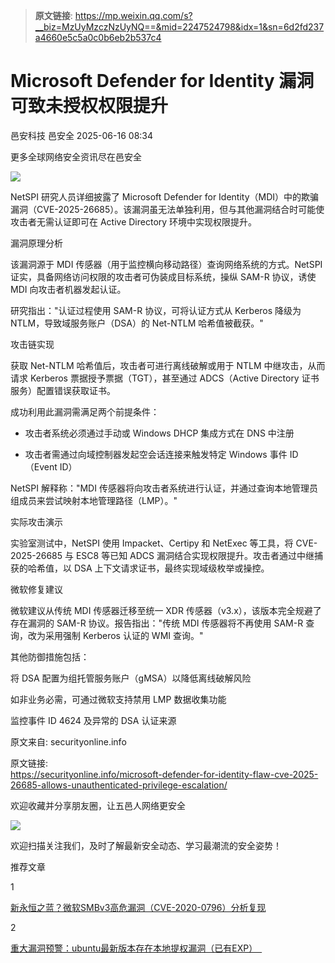 > **原文链接**: https://mp.weixin.qq.com/s?__biz=MzUyMzczNzUyNQ==&mid=2247524798&idx=1&sn=6d2fd237a4660e5c5a0c0b6eb2b537c4

#  Microsoft Defender for Identity 漏洞可致未授权权限提升  
邑安科技  邑安全   2025-06-16 08:34  
  
更多全球网络安全资讯尽在邑安全  
  
![](https://mmbiz.qpic.cn/mmbiz_png/1N39PtINn8vMlQicGDibZXZLarrZLBK1DLG1RaHZ1l2KiaibUv7LIxZqRqqXsGjvlVrAP4TzibVicIRYQZllkbcD3X6g/640?wx_fmt=png&from=appmsg "")  
  
NetSPI 研究人员详细披露了 Microsoft Defender for Identity（MDI）中的欺骗漏洞（CVE-2025-26685）。该漏洞虽无法单独利用，但与其他漏洞结合时可能使攻击者无需认证即可在 Active Directory 环境中实现权限提升。  
  
漏洞原理分析  
  
该漏洞源于 MDI 传感器（用于监控横向移动路径）查询网络系统的方式。NetSPI 证实，具备网络访问权限的攻击者可伪装成目标系统，操纵 SAM-R 协议，诱使 MDI 向攻击者机器发起认证。  
  
研究指出："认证过程使用 SAM-R 协议，可将认证方式从 Kerberos 降级为 NTLM，导致域服务账户（DSA）的 Net-NTLM 哈希值被截获。"  
  
攻击链实现  
  
获取 Net-NTLM 哈希值后，攻击者可进行离线破解或用于 NTLM 中继攻击，从而请求 Kerberos 票据授予票据（TGT），甚至通过 ADCS（Active Directory 证书服务）配置错误获取证书。  
  
成功利用此漏洞需满足两个前提条件：  
- 攻击者系统必须通过手动或 Windows DHCP 集成方式在 DNS 中注册  
  
- 攻击者需通过向域控制器发起空会话连接来触发特定 Windows 事件 ID（Event ID）  
  
NetSPI 解释称："MDI 传感器将向攻击者系统进行认证，并通过查询本地管理员组成员来尝试映射本地管理路径（LMP）。"  
  
实际攻击演示  
  
实验室测试中，NetSPI 使用 Impacket、Certipy 和 NetExec 等工具，将 CVE-2025-26685 与 ESC8 等已知 ADCS 漏洞结合实现权限提升。攻击者通过中继捕获的哈希值，以 DSA 上下文请求证书，最终实现域级枚举或操控。  
  
微软修复建议  
  
微软建议从传统 MDI 传感器迁移至统一 XDR 传感器（v3.x），该版本完全规避了存在漏洞的 SAM-R 协议。报告指出："传统 MDI 传感器将不再使用 SAM-R 查询，改为采用强制 Kerberos 认证的 WMI 查询。"  
  
其他防御措施包括：  
  
将 DSA 配置为组托管服务账户（gMSA）以降低离线破解风险  
  
如非业务必需，可通过微软支持禁用 LMP 数据收集功能  
  
监控事件 ID 4624 及异常的 DSA 认证来源  
  
原文来自: securityonline.info  
  
原文链接:   
https://securityonline.info/microsoft-defender-for-identity-flaw-cve-2025-26685-allows-unauthenticated-privilege-escalation/  
  
欢迎收藏并分享朋友圈，让五邑人网络更安全  
  
![](https://mmbiz.qpic.cn/mmbiz_jpg/1N39PtINn8tD9ic928O6vIrMg4fuib48e1TsRj9K9Cz7RZBD2jjVZcKm1N4QrZ4bwBKZic5crOdItOcdDicPd3yBSg/640?wx_fmt=jpeg "")  
  
欢迎扫描关注我们，及时了解最新安全动态、学习最潮流的安全姿势！  
  
推荐文章  
  
1  
  
[新永恒之蓝？微软SMBv3高危漏洞（CVE-2020-0796）分析复现](http://mp.weixin.qq.com/s?__biz=MzUyMzczNzUyNQ==&mid=2247488913&idx=1&sn=acbf595a4a80dcaba647c7a32fe5e06b&chksm=fa39554bcd4edc5dc90019f33746404ab7593dd9d90109b1076a4a73f2be0cb6fa90e8743b50&scene=21#wechat_redirect)  
  
  
2  
  
[重大漏洞预警：ubuntu最新版本存在本地提权漏洞（已有EXP）　](http://mp.weixin.qq.com/s?__biz=MzUyMzczNzUyNQ==&mid=2247483652&idx=1&sn=b2f2ec90db499e23cfa252e9ee743265&chksm=fa3941decd4ec8c83a268c3480c354a621d515262bcbb5f35e1a2dde8c828bdc7b9011cb5072&scene=21#wechat_redirect)  
  
  
  
  
  
